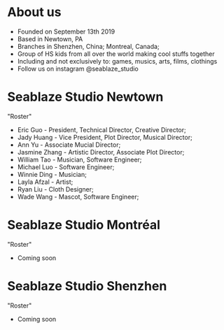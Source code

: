 # About us
- Founded on September 13th 2019
- Based in Newtown, PA
- Branches in Shenzhen, China; Montreal, Canada; 
- Group of HS kids from all over the world making cool stuffs together
- Including and not exclusively to: games, musics, arts, films, clothings
- Follow us on instagram @seablaze_studio

# Seablaze Studio Newtown
"Roster"
- Eric Guo - President, Technical Director, Creative Director;
- Jady Huang - Vice President, Plot Director, Musical Director;
- Ann Yu - Associate Mucial Director;
- Jasmine Zhang - Artistic Director, Associate Plot Director;
- William Tao - Musician, Software Engineer;
- Michael Luo - Software Engineer;
- Winnie Ding - Musician;
- Layla Afzal - Artist;
- Ryan Liu - Cloth Designer;
- Wade Wang - Mascot, Software Engineer;

# Seablaze Studio Montréal
"Roster"
- Coming soon

# Seablaze Studio Shenzhen
"Roster"
- Coming soon
